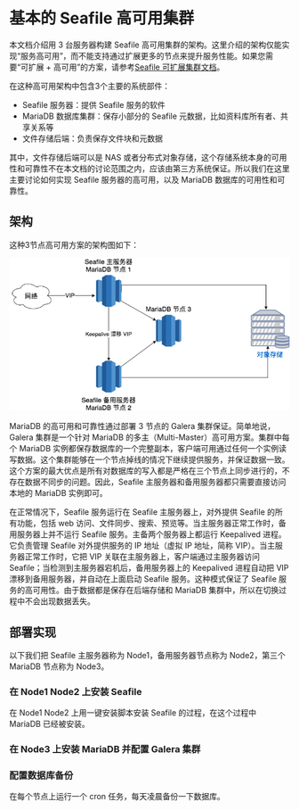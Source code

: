 # 基本的 Seafile 高可用集群

本文档介绍用 3 台服务器构建 Seafile 高可用集群的架构。这里介绍的架构仅能实现“服务高可用”，而不能支持通过扩展更多的节点来提升服务性能。如果您需要“可扩展 + 高可用”的方案，请参考[Seafile 可扩展集群文档](deploy_in_a_cluster.md)。

在这种高可用架构中包含3个主要的系统部件：

- Seafile 服务器：提供 Seafile 服务的软件
- MariaDB 数据库集群：保存小部分的 Seafile 元数据，比如资料库所有者、共享关系等
- 文件存储后端：负责保存文件块和元数据

其中，文件存储后端可以是 NAS 或者分布式对象存储，这个存储系统本身的可用性和可靠性不在本文档的讨论范围之内，应该由第三方系统保证。所以我们在这里主要讨论如何实现 Seafile 服务器的高可用，以及 MariaDB 数据库的可用性和可靠性。

## 架构

这种3节点高可用方案的架构图如下：

![3-node-ha](../images/3-node-ha.png)

MariaDB 的高可用和可靠性通过部署 3 节点的 Galera 集群保证。简单地说，Galera 集群是一个针对 MariaDB 的多主（Multi-Master）高可用方案。集群中每个 MariaDB 实例都保存数据库的一个完整副本，客户端可用通过任何一个实例读写数据。这个集群能够在一个节点掉线的情况下继续提供服务，并保证数据一致。这个方案的最大优点是所有对数据库的写入都是严格在三个节点上同步进行的，不存在数据不同步的问题。因此，Seafile 主服务器和备用服务器都只需要直接访问本地的 MariaDB 实例即可。

在正常情况下，Seafile 服务运行在 Seafile 主服务器上，对外提供 Seafile 的所有功能，包括 web 访问、文件同步、搜索、预览等。当主服务器正常工作时，备用服务器上并不运行 Seafile 服务。主备两个服务器上都运行 Keepalived 进程。它负责管理 Seafile 对外提供服务的 IP 地址（虚拟 IP 地址，简称 VIP）。当主服务器正常工作时，它把 VIP 关联在主服务器上，客户端通过主服务器访问 Seafile；当检测到主服务器宕机后，备用服务器上的 Keepalived 进程自动把 VIP 漂移到备用服务器，并自动在上面启动 Seafile 服务。这种模式保证了 Seafile 服务的高可用性。由于数据都是保存在后端存储和 MariaDB 集群中，所以在切换过程中不会出现数据丢失。

## 部署实现

以下我们把 Seafile 主服务器称为 Node1，备用服务器节点称为 Node2，第三个 MariaDB 节点称为 Node3。

### 在 Node1 Node2 上安装 Seafile

在 Node1 Node2 上用一键安装脚本安装 Seafile 的过程，在这个过程中 MariaDB 已经被安装。

### 在 Node3 上安装 MariaDB 并配置 Galera 集群

### 配置数据库备份

在每个节点上运行一个 cron 任务，每天凌晨备份一下数据库。
